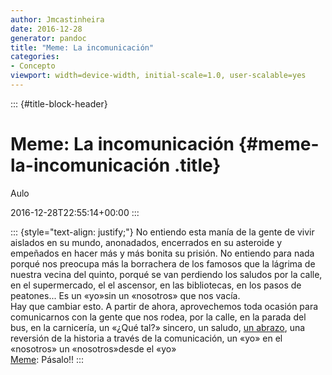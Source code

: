 ```yaml
---
author: Jmcastinheira
date: 2016-12-28
generator: pandoc
title: "Meme: La incomunicación"
categories:
- Concepto
viewport: width=device-width, initial-scale=1.0, user-scalable=yes
---
```


::: {#title-block-header}
# Meme: La incomunicación {#meme-la-incomunicación .title}

Aulo

2016-12-28T22:55:14+00:00
:::

::: {style="text-align: justify;"}
No entiendo esta manía de la gente de vivir aislados en su mundo,
anonadados, encerrados en su asteroide y empeñados en hacer más y más
bonita su prisión. No entiendo para nada porqué nos preocupa más la
borrachera de los famosos que la lágrima de nuestra vecina del quinto,
porqué se van perdiendo los saludos por la calle, en el supermercado, el
el ascensor, en las bibliotecas, en los pasos de peatones... Es un
«yo»sin un «nosotros» que nos vacía.\
Hay que cambiar esto. A partir de ahora, aprovechemos toda ocasión para
comunicarnos con la gente que nos rodea, por la calle, en la parada del
bus, en la carnicería, un «¿Qué tal?» sincero, un saludo, [un
abrazo](http://diezmilabrazos.blogspot.com/), una reversión de la
historia a través de la comunicación, un «yo» en el «nosotros» un
«nosotros»desde el «yo»\
[Meme](http://es.wikipedia.org/wiki/Meme): Pásalo!!
:::
